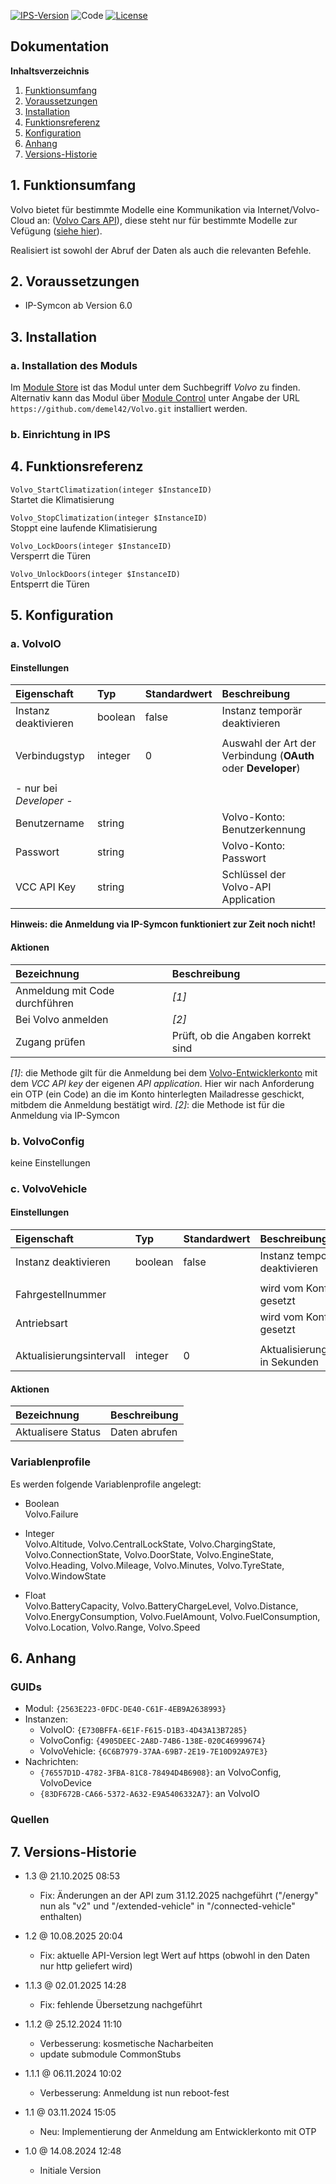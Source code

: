 [![IPS-Version](https://img.shields.io/badge/Symcon_Version-6.0+-red.svg)](https://www.symcon.de/service/dokumentation/entwicklerbereich/sdk-tools/sdk-php/)
![Code](https://img.shields.io/badge/Code-PHP-blue.svg)
[![License](https://img.shields.io/badge/License-CC%20BY--NC--SA%204.0-green.svg)](https://creativecommons.org/licenses/by-nc-sa/4.0/)

## Dokumentation

**Inhaltsverzeichnis**

1. [Funktionsumfang](#1-funktionsumfang)
2. [Voraussetzungen](#2-voraussetzungen)
3. [Installation](#3-installation)
4. [Funktionsreferenz](#4-funktionsreferenz)
5. [Konfiguration](#5-konfiguration)
6. [Anhang](#6-anhang)
7. [Versions-Historie](#7-versions-historie)

## 1. Funktionsumfang

Volvo bietet für bestimmte Modelle eine Kommunikation via Internet/Volvo-Cloud an: ([Volvo Cars API](https://developer.volvocars.com)), diese steht nur für bestimmte Modelle zur Vefügung ([siehe hier](https://developer.volvocars.com/apis/connected-vehicle/v2/overview/#availability)).

Realisiert ist sowohl der Abruf der Daten als auch die relevanten Befehle.

## 2. Voraussetzungen

- IP-Symcon ab Version 6.0

## 3. Installation

### a. Installation des Moduls

Im [Module Store](https://www.symcon.de/service/dokumentation/komponenten/verwaltungskonsole/module-store/) ist das Modul unter dem Suchbegriff *Volvo* zu finden.<br>
Alternativ kann das Modul über [Module Control](https://www.symcon.de/service/dokumentation/modulreferenz/module-control/) unter Angabe der URL `https://github.com/demel42/Volvo.git` installiert werden.

### b. Einrichtung in IPS

## 4. Funktionsreferenz

`Volvo_StartClimatization(integer $InstanceID)`<br>
Startet die Klimatisierung

`Volvo_StopClimatization(integer $InstanceID)`<br>
Stoppt eine laufende Klimatisierung

`Volvo_LockDoors(integer $InstanceID)`<br>
Versperrt die Türen

`Volvo_UnlockDoors(integer $InstanceID)`<br>
Entsperrt die Türen

## 5. Konfiguration

### a. VolvoIO

#### Einstellungen

| Eigenschaft             | Typ     | Standardwert | Beschreibung |
| :---------------------- | :------ | :----------- | :----------- |
| Instanz deaktivieren    | boolean | false        | Instanz temporär deaktivieren |
|                         |         |              | |
| Verbindugstyp           | integer | 0            | Auswahl der Art der Verbindung (**OAuth** oder **Developer**) |
|                         |         |              | |
| - nur bei _Developer_ - |         |              | |
| Benutzername            | string  |              | Volvo-Konto: Benutzerkennung |
| Passwort                | string  |              | Volvo-Konto: Passwort |
| VCC API Key             | string  |              | Schlüssel der Volvo-API Application |

**Hinweis: die Anmeldung via IP-Symcon funktioniert zur Zeit noch nicht!**

#### Aktionen

| Bezeichnung   | Beschreibung |
| :------------ | :----------- |
| Anmeldung mit Code durchführen | _[1]_ |
| Bei Volvo anmelden | _[2]_ |
| Zugang prüfen | Prüft, ob die Angaben korrekt sind |

_[1]_: die Methode gilt für die Anmeldung bei dem [Volvo-Entwicklerkonto](https://developer.volvocars.com) mit dem *VCC API key* der eigenen *API application*. Hier wir nach Anforderung ein OTP (ein Code) an die im Konto hinterlegten Mailadresse geschickt, mitbdem die Anmeldung bestätigt wird.
_[2]_: die Methode ist für die Anmeldung via IP-Symcon

### b. VolvoConfig

keine Einstellungen

### c. VolvoVehicle

#### Einstellungen

| Eigenschaft               | Typ     | Standardwert | Beschreibung |
| :------------------------ | :------ | :----------- | :----------- |
| Instanz deaktivieren      | boolean | false        | Instanz temporär deaktivieren |
|                           |         |              | |
| Fahrgestellnummer         |         |              | wird vom Konfigurator gesetzt |
| Antriebsart               |         |              | wird vom Konfigurator gesetzt |
|                           |         |              | |
| Aktualisierungsintervall  | integer | 0            | Aktualisierungsintervall in Sekunden |

#### Aktionen

| Bezeichnung                | Beschreibung |
| :------------------------- | :----------- |
| Aktualisere Status         | Daten abrufen |

### Variablenprofile

Es werden folgende Variablenprofile angelegt:
* Boolean<br>
Volvo.Failure

* Integer<br>
Volvo.Altitude,
Volvo.CentralLockState,
Volvo.ChargingState,
Volvo.ConnectionState,
Volvo.DoorState,
Volvo.EngineState,
Volvo.Heading,
Volvo.Mileage,
Volvo.Minutes,
Volvo.TyreState,
Volvo.WindowState

* Float<br>
Volvo.BatteryCapacity,
Volvo.BatteryChargeLevel,
Volvo.Distance,
Volvo.EnergyConsumption,
Volvo.FuelAmount,
Volvo.FuelConsumption,
Volvo.Location,
Volvo.Range,
Volvo.Speed

## 6. Anhang

### GUIDs
- Modul: `{2563E223-0FDC-DE40-C61F-4EB9A2638993}`
- Instanzen:
  - VolvoIO: `{E730BFFA-6E1F-F615-D1B3-4D43A13B7285}`
  - VolvoConfig: `{4905DEEC-2A8D-74B6-138E-020C46999674}`
  - VolvoVehicle: `{6C6B7979-37AA-69B7-2E19-7E10D92A97E3}`
- Nachrichten:
    - `{76557D1D-4782-3FBA-81C8-78494D4B6908}`: an VolvoConfig, VolvoDevice
    - `{83DF672B-CA66-5372-A632-E9A5406332A7}`: an VolvoIO

### Quellen

## 7. Versions-Historie

- 1.3 @ 21.10.2025 08:53
  - Fix: Änderungen an der API zum 31.12.2025 nachgeführt ("/energy" nun als "v2" und "/extended-vehicle" in "/connected-vehicle" enthalten)

- 1.2 @ 10.08.2025 20:04
  - Fix: aktuelle API-Version legt Wert auf https (obwohl in den Daten nur http geliefert wird)

- 1.1.3 @ 02.01.2025 14:28
  - Fix: fehlende Übersetzung nachgeführt

- 1.1.2 @ 25.12.2024 11:10
  - Verbesserung: kosmetische Nacharbeiten
  - update submodule CommonStubs

- 1.1.1 @ 06.11.2024 10:02
  - Verbesserung: Anmeldung ist nun reboot-fest

- 1.1 @ 03.11.2024 15:05
  - Neu: Implementierung der Anmeldung am Entwicklerkonto mit OTP

- 1.0 @ 14.08.2024 12:48
  - Initiale Version
